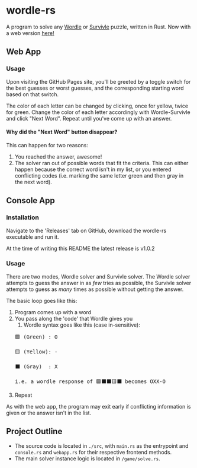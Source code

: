 # wordle-rs
A program to solve any [Wordle](https://www.nytimes.com/games/wordle/index.html) or [Survivle](https://lazyguyy.github.io/survivle/) puzzle, written in Rust. Now with a web version [here!](https://rpeabody43.github.io/wordle-rs/)

## Web App
### Usage
Upon visiting the GitHub Pages site, you'll be greeted by a toggle switch for the best guesses or worst guesses, and the corresponding starting word based on that switch.

The color of each letter can be changed by clicking, once for yellow, twice for green. Change the color of each letter accordingly with Wordle-Survivle and click "Next Word". Repeat until you've come up with an answer.


#### Why did the "Next Word" button disappear?
This can happen for two reasons:

1. You reached the answer, awesome!
2. The solver ran out of possible words that fit the criteria. This can either happen because the correct word isn't in my list, or you entered conflicting codes (i.e. marking the same letter green and then gray in the next word).

## Console App
### Installation
Navigate to the 'Releases' tab on GitHub, download the wordle-rs executable and run it.

At the time of writing this README the latest release is v1.0.2

### Usage
There are two modes, Wordle solver and Survivle solver.
The Wordle solver attempts to guess the answer in as *few* tries as possible,
the Survivle solver attempts to guess as *many* times as possible without getting the answer.

The basic loop goes like this:
1. Program comes up with a word
2. You pass along the 'code' that Wordle gives you
   1. Wordle syntax goes like this (case in-sensitive):
   <pre>
   🟩 (Green) : O

   🟨 (Yellow): -

   ⬛ (Gray)  : X

   i.e. a wordle response of 🟩⬛⬛🟨⬛ becomes OXX-O
   </pre>
3. Repeat

As with the web app, the program may exit early if conflicting information is given or the answer isn't in the list.

## Project Outline
- The source code is located in `./src`, with `main.rs` as the entrypoint and `console.rs` and `webapp.rs` for their respective frontend methods.
- The main solver instance logic is located in `/game/solve.rs`.
